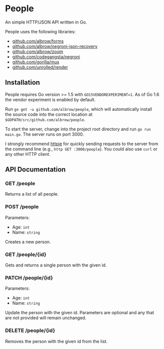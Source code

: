 People
======

An simple HTTP/JSON API written in Go.

People uses the following libraries:

- [github.com/albrow/forms](https://github.com/albrow/forms)
- [github.com/albrow/negroni-json-recovery](https://github.com/albrow/negroni-json-recovery)
- [github.com/albrow/zoom](https://github.com/albrow/zoom)
- [github.com/codegangsta/negroni](https://github.com/codegangsta/negroni)
- [github.com/gorilla/mux](https://github.com/gorilla/mux)
- [github.com/unrolled/render](https://github.com/unrolled/render)

## Installation

People requires Go version >= 1.5 with `GO15VENDOREXPERIMENT=1`. As of Go 1.6
the vendor experiment is enabled by default.

Run `go get -u github.com/albrow/people`, which will automatically install the 
source code into the correct location at `$GOPATH/src/github.com/albrow/people`.

To start the server, change into the project root directory and run
`go run main.go`. The server runs on port 3000.

I strongly recommend [httpie](https://github.com/jkbrzt/httpie) for quickly
sending requests to the server from the command line (e.g.,
`http GET :3000/people`). You could also use `curl` or any other HTTP client.

## API Documentation

### GET /people

Returns a list of all people.

### POST /people

Parameters:

- Age: `int`
- Name: `string`

Creates a new person.

### GET /people/{id}

Gets and returns a single person with the given id.

### PATCH /people/{id}

Parameters:

- Age: `int`
- Name: `string`

Update the person with the given id. Parameters are optional and any that are
not provided will remain unchanged.

### DELETE /people/{id}

Removes the person with the given id from the list.
